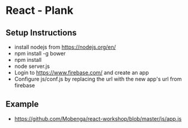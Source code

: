 # React - Plank

## Setup Instructions

* install nodejs from https://nodejs.org/en/
* npm install -g bower
* npm install
* node server.js
* Login to https://www.firebase.com/ and create an app
* Configure js/conf.js by replacing the url with the new app's url from firebase

## Example 

* https://github.com/Mobenga/react-workshop/blob/master/js/app.js
